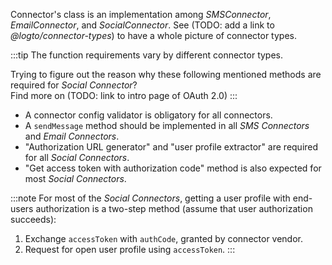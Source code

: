Connector's class is an implementation among _SMSConnector_, _EmailConnector_, and _SocialConnector_. See (TODO: add a link to _@logto/connector-types_) to have a whole picture of connector types.

:::tip
The function requirements vary by different connector types.

Trying to figure out the reason why these following mentioned methods are required for _Social Connector_?<br/>
Find more on (TODO: link to intro page of OAuth 2.0)
:::

- A connector config validator is obligatory for all connectors.
- A `sendMessage` method should be implemented in all _SMS Connectors_ and _Email Connectors_.
- "Authorization URL generator" and "user profile extractor" are required for all _Social Connectors_.
- "Get access token with authorization code" method is also expected for most _Social Connectors_.

:::note
For most of the _Social Connectors_, getting a user profile with end-users authorization is a two-step method (assume that user authorization succeeds):

1. Exchange `accessToken` with `authCode`, granted by connector vendor.
2. Request for open user profile using `accessToken`.
   :::
